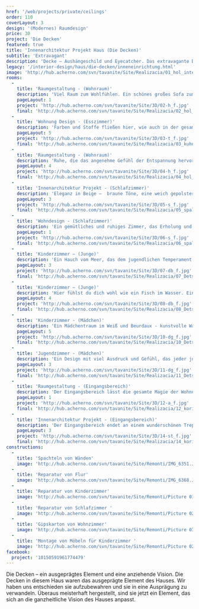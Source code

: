 ```yaml
---
href: '/web/projects/private/ceilings'
order: 110
coverLayout: 3
design: '(Modernes) Raumdesign'
price: 30
project: 'Die Decken'
featured: true
title: 'Innenarchitektur Projekt Haus (Die Decken)'
subtitle: 'Extravagant'
description: 'Decke – Aushängeschild und Eyecatcher. Das extravagante Deckendesign haben wir bewusst übernommen um es als Grundlagenelement für unser einzigartiges Raumkonzept wirken zu lassen.'
legacy: '/interior-design/haus/die-decken/inneneinrichtung.html'
image: 'http://hub.acherno.com/svn/tavanite/Site/Realizacia/01_hol_interior_3_cropped.jpg'
rooms:
  -
    title: 'Raumgestaltung - (Wohnraum)'
    description: 'Viel Raum zum Wohlfühlen. Ein schönes großes Sofa zum Entspannen, weiche Wandfarben, Bamboo-Tapeten und einen künstlichen Kamin. Große Fenster, die den Raum mit Licht fluten. Ein warmes Orange in Kombination mit vielen beige Nuancen.'
    pageLayout: 1
    project: 'http://hub.acherno.com/svn/tavanite/Site/3D/02-h_f.jpg'
    final: 'http://hub.acherno.com/svn/tavanite/Site/Realizacia/02_hol_interior_2-Edit-2.jpg'
  -
    title: 'Wohnung Design - (Esszimmer)'
    description: 'Farben und Stoffe fließen hier, wie auch in der gesamten Wohnung, ineinander. Der große runde markante Esstisch bildet die Mitte des Esszimmers. Stühle und Schränke für alles Notwendige sind rund herum platziert. Eine Anrichte bietet zusätzlich Platz für Ihre Tafel. Deckenhohe Schränke haben sich als der ideale Aufbewahrungsort für die großen Dinge rund ums Essen und Trinken bewährt. Die Küche ist mit dem Esszimmer verbunden, bleibt aber diskret vom Wohnzimmer und Flur verborgen. Die vielen Fenster sorgen für eine helle Grundstimmung in der Küche. So eine gemütliche Umgebung verleitet zum Kochen und geselligen Zusammensein im Kreise der Familie.'
    pageLayout: 5
    project: 'http://hub.acherno.com/svn/tavanite/Site/3D/03-t_f.jpg'
    final: 'http://hub.acherno.com/svn/tavanite/Site/Realizacia/03_kuhnia_2.jpg'
  -
    title: 'Raumgestaltung - (Wohnraum)'
    description: 'Ruhe, die das angenehme Gefühl der Entspannung hervorruft. Eine großzügige Wohnlandschaft, mit ausreichend Platz für jeden. Naturfaser Bamboo-Tapeten, die das Lachen der Besucher konservieren. '
    pageLayout: 4
    project: 'http://hub.acherno.com/svn/tavanite/Site/3D/04-h_f.jpg'
    final: 'http://hub.acherno.com/svn/tavanite/Site/Realizacia/04_hol_interior_1_cropped.jpg'
  -
    title: 'Innenarchitektur Projekt - (Schlafzimmer)'
    description: 'Eleganz in Beige –  braune Töne, eine weich gepolstertes Rückenteil und ein in Bronze erstrahlendes Glas lassen das Schlafzimmer in einem  wunderschönen Licht erscheinen.'
    pageLayout: 3
    project: 'http://hub.acherno.com/svn/tavanite/Site/3D/05-s_f.jpg'
    final: 'http://hub.acherno.com/svn/tavanite/Site/Realizacia/05_spalnia_3_crop.jpg'
  -
    title: 'Wohndesign - (Schlafzimmer)'
    description: 'Ein gemütliches und ruhiges Zimmer, das Erholung und zeitgemäßes Design in sich vereint.'
    pageLayout: 1
    project: 'http://hub.acherno.com/svn/tavanite/Site/3D/06-s_f.jpg'
    final: 'http://hub.acherno.com/svn/tavanite/Site/Realizacia/06_spalnia_2.jpg'
  -
    title: 'Kinderzimmer – (Junge)'
    description: 'Ein Hauch vom Meer, das dem jugendlichen Temperament entspricht. Ein Design, das dir das Gefühl gibt am Strand zu sein – viel Wasser, Palmen und Surfen auf den größten Wellen.'
    pageLayout: 3
    project: 'http://hub.acherno.com/svn/tavanite/Site/3D/07-db_f.jpg'
    final: 'http://hub.acherno.com/svn/tavanite/Site/Realizacia/07_Detska_staq_2_interior_4.jpg'
  -
    title: 'Kinderzimmer – (Junge)'
    description: 'Hier fühlst du dich wohl wie ein Fisch im Wasser. Ein Ort der Erholung im nautischen Look, ohne die lästige Reise von Tausende Kilometer bis zum Ozean. '
    pageLayout: 4
    project: 'http://hub.acherno.com/svn/tavanite/Site/3D/08-db_f.jpg'
    final: 'http://hub.acherno.com/svn/tavanite/Site/Realizacia/08_Detska_staq_2_interior_3.jpg'
  -
    title: 'Kinderzimmer - (Mädchen)'
    description: 'Ein Mädchentraum im Weiß und Beurdaux - kunstvolle Wandelemente und kräftige Wandfarben in Bordo.'
    pageLayout: 5
    project: 'http://hub.acherno.com/svn/tavanite/Site/3D/10-dg_f.jpg'
    final: 'http://hub.acherno.com/svn/tavanite/Site/Realizacia/10_Detska_staq_interior_2_cropped.jpg'
  -
    title: 'Jugendzimmer - (Mädchen)'
    description: 'Ein Design mit viel Ausdruck und Gefühl, das jeder jungen Dame schmeichelt. '
    pageLayout: 3
    project: 'http://hub.acherno.com/svn/tavanite/Site/3D/11-dg_f.jpg'
    final: 'http://hub.acherno.com/svn/tavanite/Site/Realizacia/11_Detska_staq_interior_1.jpg'
  -
    title: 'Raumgestaltung - (Eingangsbereich)'
    description: 'Der Eingangsbereich lässt die gesamte Magie der Wohnung erahnen'
    pageLayout: 1
    project: 'http://hub.acherno.com/svn/tavanite/Site/3D/12-a_f.jpg'
    final: 'http://hub.acherno.com/svn/tavanite/Site/Realizacia/12_koridor_crop.jpg'
  -
    title: 'Innenarchitektur Projekt - (Eingangsbereich)'
    description: 'Der Eingangsbereich endet an einem wunderschönen Treppenhaus in Cappuccino. Der Blick fällt auf die extravagant gestaltete Decke und auf die interessanten Wandornamente.'
    pageLayout: 3
    project: 'http://hub.acherno.com/svn/tavanite/Site/3D/14-st_f.jpg'
    final: 'http://hub.acherno.com/svn/tavanite/Site/Realizacia/14_koridor.jpg'
constructions:
  - 
    title: 'Spachteln von Wänden'
    image: 'http://hub.acherno.com/svn/tavanite/Site/Remonti/IMG_6351.JPG'
  - 
    title: 'Reparatur von Flur'
    image: 'http://hub.acherno.com/svn/tavanite/Site/Remonti/IMG_6368.JPG'
  - 
    title: 'Reparatur von Kinderzimmer'
    image: 'http://hub.acherno.com/svn/tavanite/Site/Remonti/Picture 016.jpg'
  - 
    title: 'Reparatur von Schlafzimmer '
    image: 'http://hub.acherno.com/svn/tavanite/Site/Remonti/Picture 025.jpg'
  - 
    title: 'Gipskarton von Wohnzimmer'
    image: 'http://hub.acherno.com/svn/tavanite/Site/Remonti/Picture 034.jpg'
  - 
    title: 'Montage von Möbeln für Kinderzimmer '
    image: 'http://hub.acherno.com/svn/tavanite/Site/Remonti/Picture 022.jpg'
facebook:
  project: '10150591961774479'
---
```

Die Decken – ein ausgeprägtes Element und eine anziehende Vision. Die Decken in diesem Haus waren das ausgeprägte Element des Hauses. Wir haben uns entschieden sie aufzubewahren und sie in eine Ausprägung zu verwandeln. Überaus meisterhaft hergestellt, sind sie jetzt ein Element, das sich an die ganzheitliche Vision des Hauses anpasst.
